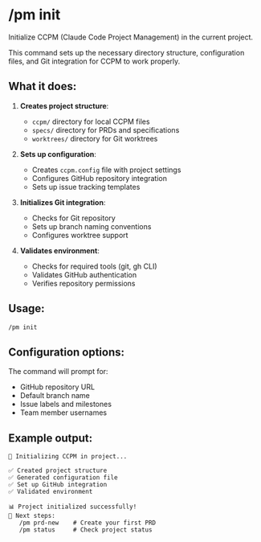 # /pm init

Initialize CCPM (Claude Code Project Management) in the current project.

This command sets up the necessary directory structure, configuration files, and Git integration for CCPM to work properly.

## What it does:

1. **Creates project structure**:
   - `ccpm/` directory for local CCPM files
   - `specs/` directory for PRDs and specifications
   - `worktrees/` directory for Git worktrees

2. **Sets up configuration**:
   - Creates `ccpm.config` file with project settings
   - Configures GitHub repository integration
   - Sets up issue tracking templates

3. **Initializes Git integration**:
   - Checks for Git repository
   - Sets up branch naming conventions
   - Configures worktree support

4. **Validates environment**:
   - Checks for required tools (git, gh CLI)
   - Validates GitHub authentication
   - Verifies repository permissions

## Usage:

```bash
/pm init
```

## Configuration options:

The command will prompt for:
- GitHub repository URL
- Default branch name
- Issue labels and milestones
- Team member usernames

## Example output:

```
🚀 Initializing CCPM in project...

✅ Created project structure
✅ Generated configuration file
✅ Set up GitHub integration
✅ Validated environment

📊 Project initialized successfully!
🎯 Next steps:
   /pm prd-new    # Create your first PRD
   /pm status     # Check project status
```